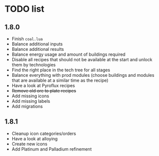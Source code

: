 # TODO list
## 1.8.0
- Finish `coal.lua`
- Balance additional inputs
- Balance additional results
- Balance energy usage and amount of buildings required
- Disable all recipes that should not be available at the start and unlock them by technologies
- Find the right place in the tech tree for all stages
- Balance everything with prod modules (choose buildings and modules that are available at a similar time as the recipe)
- Have a look at Pyroflux recipes
- ~~Remove old ore to plate recipes~~
- Add missing icons
- Add missing labels
- Add migrations

## 1.8.1 
- Cleanup icon categories/orders
- Have a look at alloying
- Create new icons
- Add Platinum and Palladium refinement